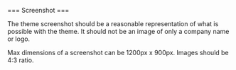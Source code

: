 === Screenshot ===

The theme screenshot should be a reasonable representation of what is possible with the theme. It should not be an image of only a company name or logo.

Max dimensions of a screenshot can be 1200px x 900px. Images should be 4:3 ratio.
